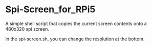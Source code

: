 # Spi-Screen_for_RPi5
A simple shell script that copies the current screen contents onto a 480x320 spi screen.

In the spi-screen.sh, you can change the resolution at the bottom.

